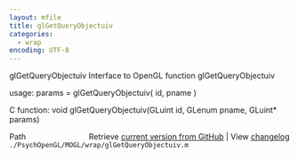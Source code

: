 ```yaml
---
layout: mfile
title: glGetQueryObjectuiv
categories:
  - wrap
encoding: UTF-8
---
```


glGetQueryObjectuiv  Interface to OpenGL function glGetQueryObjectuiv  

usage:  params = glGetQueryObjectuiv( id, pname )  

C function:  void glGetQueryObjectuiv(GLuint id, GLenum pname, GLuint\* params)  


<div class="code_header" style="text-align:right;">
  <span style="float:left;">Path&nbsp;&nbsp;</span> <span class="counter">Retrieve <a href=
  "https://raw.github.com/Psychtoolbox-3/Psychtoolbox-3/beta/./PsychOpenGL/MOGL/wrap/glGetQueryObjectuiv.m">current version from GitHub</a> | View <a href=
  "https://github.com/Psychtoolbox-3/Psychtoolbox-3/commits/beta/./PsychOpenGL/MOGL/wrap/glGetQueryObjectuiv.m">changelog</a></span>
</div>
<div class="code">
  <code>./PsychOpenGL/MOGL/wrap/glGetQueryObjectuiv.m</code>
</div>
